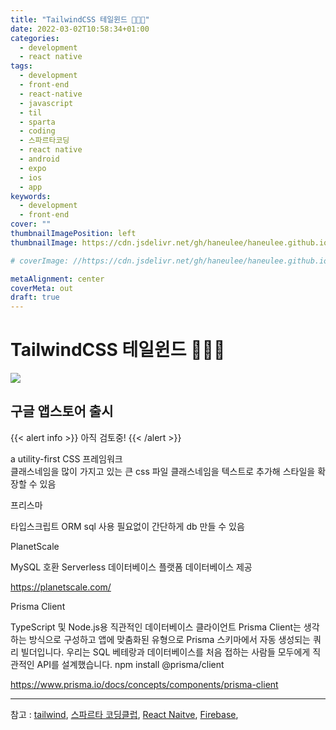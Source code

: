 ```yaml
---
title: "TailwindCSS 테일윈드 👩🏻‍🎨"
date: 2022-03-02T10:58:34+01:00
categories:
  - development
  - react native
tags:
  - development
  - front-end
  - react-native
  - javascript
  - til
  - sparta
  - coding
  - 스파르타코딩
  - react native
  - android
  - expo
  - ios
  - app
keywords:
  - development
  - front-end
cover: ""
thumbnailImagePosition: left
thumbnailImage: https://cdn.jsdelivr.net/gh/haneulee/haneulee.github.io/img/post/til/til.png

# coverImage: //https://cdn.jsdelivr.net/gh/haneulee/haneulee.github.io/img/post/hugo/github-site.png

metaAlignment: center
coverMeta: out
draft: true
---
```


<!--toc-->

<!--adsense-->

# TailwindCSS 테일윈드 👩🏻‍🎨

![](https://cdn.jsdelivr.net/gh/haneulee/haneulee.github.io/img/post/til/til.png)

## 구글 앱스토어 출시

{{< alert info >}}
아직 검토중!
{{< /alert >}}

a utility-first CSS 프레임워크  
클래스네임을 많이 가지고 있는 큰 css 파일
클래스네임을 텍스트로 추가해 스타일을 확장할 수 있음

프리스마

타입스크립트 ORM
sql 사용 필요없이 간단하게 db 만들 수 있음

PlanetScale

MySQL 호환 Serverless 데이터베이스 플랫폼
데이터베이스 제공

https://planetscale.com/

Prisma Client

TypeScript 및 Node.js용 직관적인 데이터베이스 클라이언트
Prisma Client는 생각하는 방식으로 구성하고 앱에 맞춤화된 유형으로 Prisma 스키마에서 자동 생성되는 쿼리 빌더입니다. 우리는 SQL 베테랑과 데이터베이스를 처음 접하는 사람들 모두에게 직관적인 API를 설계했습니다.
npm install @prisma/client

https://www.prisma.io/docs/concepts/components/prisma-client

---

참고 :
[tailwind](https://tailwindcss.com/),
[스파르타 코딩클럽](https://spartacodingclub.kr/),
[React Naitve](https://reactnative.dev/),
[Firebase](https://firebase.google.com/),
